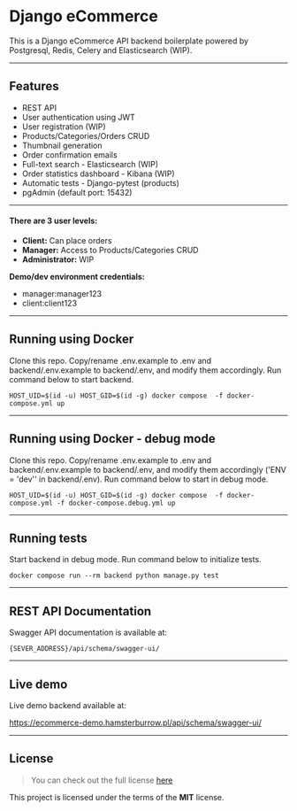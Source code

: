 Django eCommerce
============

This is a Django eCommerce API backend boilerplate powered by Postgresql, Redis, Celery and Elasticsearch (WIP).

---

## Features
- REST API
- User authentication using JWT
- User registration (WIP)
- Products/Categories/Orders CRUD
- Thumbnail generation
- Order confirmation emails
- Full-text search - Elasticsearch (WIP)
- Order statistics dashboard - Kibana (WIP)
- Automatic tests - Django-pytest (products)
- pgAdmin (default port: 15432)

---

#### There are 3 user levels:
- **Client:** Can place orders
- **Manager:** Access to Products/Categories CRUD
- **Administrator:** WIP

**Demo/dev environment credentials:**
- manager:manager123
- client:client123

---

## Running using Docker 
Clone this repo. Copy/rename .env.example to .env and backend/.env.example to backend/.env, and modify them accordingly.  Run command below to start backend.
```
HOST_UID=$(id -u) HOST_GID=$(id -g) docker compose  -f docker-compose.yml up
```

---

## Running using Docker - debug mode
Clone this repo. Copy/rename .env.example to .env and backend/.env.example to backend/.env, and modify them accordingly ('ENV = \'dev'' in backend/.env).  Run command below to start in debug mode.
```
HOST_UID=$(id -u) HOST_GID=$(id -g) docker compose  -f docker-compose.yml -f docker-compose.debug.yml up
```

---

## Running tests
Start backend in debug mode. Run command below to initialize tests.
```
docker compose run --rm backend python manage.py test
```

---

## REST API Documentation
Swagger API documentation is available at:

`{SEVER_ADDRESS}/api/schema/swagger-ui/`

---

## Live demo
Live demo backend available at:

https://ecommerce-demo.hamsterburrow.pl/api/schema/swagger-ui/

---

## License
>You can check out the full license [here](https://github.com/vulkri/ecommerce/blob/master/LICENSE)

This project is licensed under the terms of the **MIT** license.
